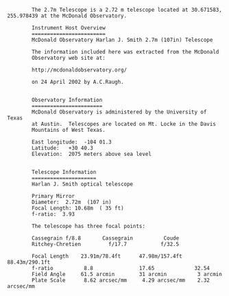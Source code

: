 
            The 2.7m Telescope is a 2.72 m telescope located at 30.671583, 255.978439 at the McDonald Observatory.
            
            Instrument Host Overview
            ========================
            McDonald Observatory Harlan J. Smith 2.7m (107in) Telescope
            
            The information included here was extracted from the McDonald
            Observatory web site at:
            
            http://mcdonaldobservatory.org/
            
            on 24 April 2002 by A.C.Raugh.
            
            
            Observatory Information
            =======================
            McDonald Observatory is administered by the University of Texas
            at Austin.  Telescopes are located on Mt. Locke in the Davis
            Mountains of West Texas.
            
            East longitude:  -104 01.3
            Latitude:   +30 40.3
            Elevation:  2075 meters above sea level
            
            
            Telescope Information
            =====================
            Harlan J. Smith optical telescope
            
            Primary Mirror
            Diameter:  2.72m  (107 in)
            Focal Length: 10.68m  ( 35 ft)
            f-ratio:  3.93
            
            The telescope has three focal points:
            
            Cassegrain f/8.8       Cassegrain          Coude
            Ritchey-Chretien         f/17.7           f/32.5
            
            Focal Length    23.91m/78.4ft      47.98m/157.4ft    88.43m/290.1ft
            f-ratio          8.8               17.65             32.54
            Field Angle     61.5 arcmin        31 arcmin          3 arcmin
            Plate Scale      8.62 arcsec/mm     4.29 arcsec/mm    2.32 arcsec/mm
        